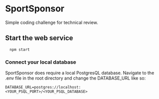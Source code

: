 # SportSponsor
Simple coding challenge for technical review.

## Start the web service
```
  npm start
```

### Connect your local database
SportSponsor does require a local PostgresQL database.
Navigate to the .env file in the root directory and change the DATABASE_URL like so:
```
DATABASE_URL=postgres://localhost:<YOUR_PSQL_PORT>/<YOUR_PSQL_DATABASE>
```